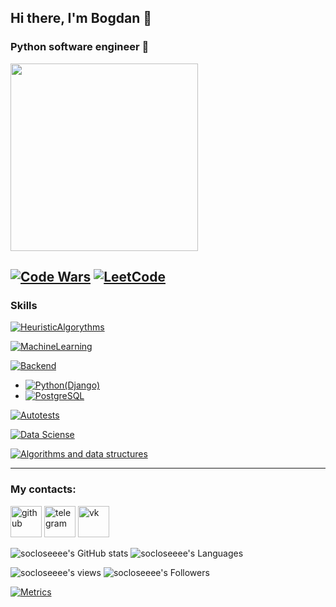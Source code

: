 ## Hi there, I'm Bogdan 👋

### Python software engineer 🐍

<div id="header">
  <img src="https://user-images.githubusercontent.com/65871712/225760628-ece2bb25-c3c9-4c1b-a1c2-d2615ec1eb89.gif" width="300"/>
</div>

[![Code Wars](https://www.codewars.com/users/socloseeee/badges/large)](https://www.codewars.com/users/socloseeee/)
[![LeetCode](https://img.shields.io/badge/dynamic/json?style=for-the-badge&labelColor=black&color=%23ffa116&label=Solved&query=solved&url=https%3A%2F%2Fleetcode-badge.vercel.app%2Fapi%2Fusers%2Fneketli&logo=leetcode&logoColor=yellow)](https://leetcode.com/socloseeee/)
---
### Skills

[![HeuristicAlgorythms](https://img.shields.io/badge/HEURISTIC%20ALGORYTHMS-yellow?style=for-the-badge&logo=github&logoColor=white)](https://github.com/socloseeee/DSTU_3RD_COURSE/tree/main/heuristic)

[![MachineLearning](https://img.shields.io/badge/MACHINE%20LEARNING-lightgrey?style=for-the-badge&logo=anaconda&logoColor=green)](https://conda.io/)

[![Backend](https://img.shields.io/badge/BACKEND-red?style=for-the-badge&logo=python&logoColor=white)](https://www.python.org/)
* [![Python(Django)](https://img.shields.io/badge/Python(Django)-316192?logo=django&logoColor=white)](https://www.djangoproject.com/)
* [![PostgreSQL](https://img.shields.io/badge/PostgreSQL-316192?logo=postgresql&logoColor=white)](https://www.postgresql.org/)

[![Autotests](https://img.shields.io/badge/AUTOTESTS-informational?style=for-the-badge&logo=PyTest&logoColor=white)](https://swagger.io/)

[![Data Sciense](https://img.shields.io/badge/DATA%20SCIENCE-orange?style=for-the-badge&logo=jupyter&logoColor=white)](https://matplotlib.org/)

[![Algorithms and data structures](https://img.shields.io/badge/ALGORITHMS%20AND%20DATA%20STRUCTURES-blue?style=for-the-badge&logo=coursera&logoColor=white)](https://stepik.org/cert/1564036)

---

### My contacts:

[<img src='https://cdn.jsdelivr.net/npm/simple-icons@3.0.1/icons/github.svg' alt='github' height='50'>](https://github.com/socloseeee)
[<img src='https://cdn.jsdelivr.net/npm/simple-icons@3.0.1/icons/telegram.svg' alt='telegram' height='50'>](https://t.me/socloseeee)
[<img src='https://cdn.jsdelivr.net/npm/simple-icons@3.0.1/icons/vk.svg' alt='vk' height='50'>](https://vk.com/socloseeee)  

![socloseeee's GitHub stats](https://github-readme-stats.vercel.app/api?username=socloseeee&theme=tokyonight&show_icons=true)
![socloseeee's Languages](https://github-readme-stats.vercel.app/api/top-langs/?username=socloseeee&layout=compact&count_private=true&theme=gruvbox)

![socloseeee's views](https://komarev.com/ghpvc/?username=socloseeee)
![socloseeee's Followers](https://img.shields.io/github/followers/socloseeee?label=Followers&style=social)

[![Metrics](https://metrics.lecoq.io/socloseeee?template=classic&base.activity=0&base.community=0&base.metadata=0&isocalendar=1&base=header%2C%20activity%2C%20community%2C%20repositories%2C%20metadata&base.indepth=false&base.hireable=false&base.skip=false&isocalendar=false&isocalendar.duration=half-year&config.timezone=Europe%2FMoscow)](https://metrics.lecoq.io/insights/socloseeee)
